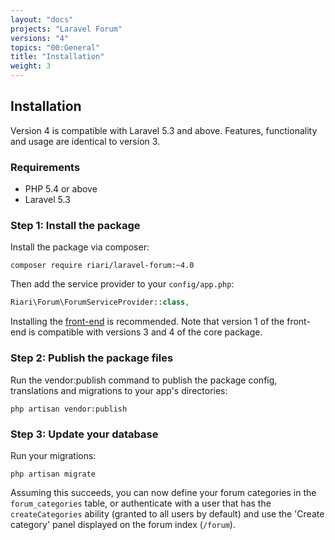 ```yaml
---
layout: "docs"
projects: "Laravel Forum"
versions: "4"
topics: "00:General"
title: "Installation"
weight: 3
---
```


## Installation

Version 4 is compatible with Laravel 5.3 and above. Features, functionality and usage are identical to version 3.

### Requirements

+ PHP 5.4 or above
+ Laravel 5.3

### Step 1: Install the package

Install the package via composer:

```
composer require riari/laravel-forum:~4.0
```

Then add the service provider to your `config/app.php`:

```php
Riari\Forum\ForumServiceProvider::class,
```

Installing the [front-end](/docs/laravel-forum/4/front-end/) is recommended. Note that version 1 of the front-end is compatible with versions 3 and 4 of the core package.

### Step 2: Publish the package files

Run the vendor:publish command to publish the package config, translations and migrations to your app's directories:

`php artisan vendor:publish`

### Step 3: Update your database

Run your migrations:

`php artisan migrate`

Assuming this succeeds, you can now define your forum categories in the `forum_categories` table, or authenticate with a user that has the `createCategories` ability (granted to all users by default) and use the 'Create category' panel displayed on the forum index (`/forum`).
